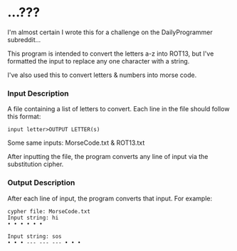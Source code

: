 # ...???

I'm almost certain I wrote this for a challenge on the DailyProgrammer subreddit...

This program is intended to convert the letters a-z into ROT13,
but I've formatted the input to replace any one character with a string.

I've also used this to convert letters & numbers into morse code.

### Input Description

A file containing a list of letters to convert.
Each line in the file should follow this format:
```
input letter>OUTPUT LETTER(s)
```

Some same inputs: MorseCode.txt & ROT13.txt

After inputting the file, the program converts any line of input
via the substitution cipher.

### Output Description

After each line of input, the program converts that input.
For example:
```
cypher file: MorseCode.txt
Input string: hi
• • • • • •

Input string: sos
• • • --- --- --- • • •
```

